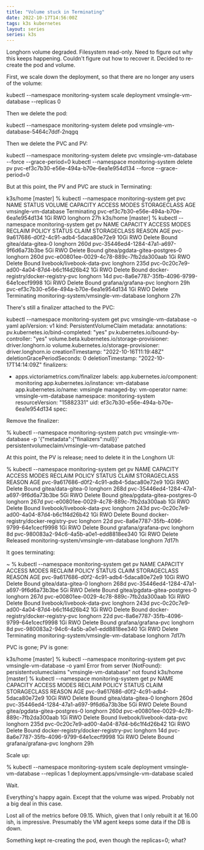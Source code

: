 ```yaml
---
title: "Volume stuck in Terminating"
date: 2022-10-17T14:56:00Z
tags: k3s kubernetes
layout: series
series: k3s
---
```


Longhorn volume degraded. Filesystem read-only. Need to figure out why this keeps happening. Couldn't figure out how to recover it. Decided to re-create the pod and volume.

First, we scale down the deployment, so that there are no longer any users of the volume:

kubectl --namespace monitoring-system scale deployment vmsingle-vm-database --replicas 0

Then we delete the pod:

kubectl --namespace monitoring-system delete pod vmsingle-vm-database-5464c7ddf-2nqgq

Then we delete the PVC and PV:

kubectl --namespace monitoring-system delete pvc vmsingle-vm-database --force --grace-period=0
kubectl --namespace monitoring-system delete pv pvc-ef3c7b30-e56e-494a-b70e-6ea1e954d134 --force --grace-period=0

But at this point, the PV and PVC are stuck in Terminating:

k3s/home [master] % kubectl --namespace monitoring-system get pvc
NAME                   STATUS        VOLUME                                     CAPACITY   ACCESS MODES   STORAGECLASS   AGE
vmsingle-vm-database   Terminating   pvc-ef3c7b30-e56e-494a-b70e-6ea1e954d134   1Gi        RWO            longhorn       27h
k3s/home [master] % kubectl --namespace monitoring-system get pv
NAME                                       CAPACITY   ACCESS MODES   RECLAIM POLICY   STATUS        CLAIM                                    STORAGECLASS   REASON   AGE
pvc-9a617686-d0f2-4c91-adb4-5daca80e72e9   10Gi       RWO            Delete           Bound         gitea/data-gitea-0                       longhorn                260d
pvc-35446ed4-1284-47a1-a697-9f6d6a73b3be   5Gi        RWO            Delete           Bound         gitea/pgdata-gitea-postgres-0            longhorn                260d
pvc-e00801ee-0029-4c78-889c-7fb2da300aab   1Gi        RWO            Delete           Bound         livebook/livebook-data-pvc               longhorn                235d
pvc-0c20c7e9-ad00-4a04-87d4-b6c1f4d26b42   1Gi        RWO            Delete           Bound         docker-registry/docker-registry-pvc      longhorn                14d
pvc-8a6e7787-35fb-4096-9799-64e1cecf9998   1Gi        RWO            Delete           Bound         grafana/grafana-pvc                      longhorn                29h
pvc-ef3c7b30-e56e-494a-b70e-6ea1e954d134   1Gi        RWO            Delete           Terminating   monitoring-system/vmsingle-vm-database   longhorn                27h

There's still a finalizer attached to the PVC:

kubectl --namespace monitoring-system get pvc vmsingle-vm-database -o yaml
apiVersion: v1
kind: PersistentVolumeClaim
metadata:
  annotations:
    pv.kubernetes.io/bind-completed: "yes"
    pv.kubernetes.io/bound-by-controller: "yes"
    volume.beta.kubernetes.io/storage-provisioner: driver.longhorn.io
    volume.kubernetes.io/storage-provisioner: driver.longhorn.io
  creationTimestamp: "2022-10-16T11:19:48Z"
  deletionGracePeriodSeconds: 0
  deletionTimestamp: "2022-10-17T14:14:09Z"
  finalizers:
  - apps.victoriametrics.com/finalizer
  labels:
    app.kubernetes.io/component: monitoring
    app.kubernetes.io/instance: vm-database
    app.kubernetes.io/name: vmsingle
    managed-by: vm-operator
  name: vmsingle-vm-database
  namespace: monitoring-system
  resourceVersion: "15882331"
  uid: ef3c7b30-e56e-494a-b70e-6ea1e954d134
spec:

Remove the finalizer:

% kubectl --namespace monitoring-system patch pvc vmsingle-vm-database -p '{"metadata":{"finalizers":null}}'
persistentvolumeclaim/vmsingle-vm-database patched

At this point, the PV is release; need to delete it in the Longhorn UI:

 % kubectl --namespace monitoring-system get pv
NAME                                       CAPACITY   ACCESS MODES   RECLAIM POLICY   STATUS     CLAIM                                    STORAGECLASS   REASON   AGE
pvc-9a617686-d0f2-4c91-adb4-5daca80e72e9   10Gi       RWO            Delete           Bound      gitea/data-gitea-0                       longhorn                268d
pvc-35446ed4-1284-47a1-a697-9f6d6a73b3be   5Gi        RWO            Delete           Bound      gitea/pgdata-gitea-postgres-0            longhorn                267d
pvc-e00801ee-0029-4c78-889c-7fb2da300aab   1Gi        RWO            Delete           Bound      livebook/livebook-data-pvc               longhorn                243d
pvc-0c20c7e9-ad00-4a04-87d4-b6c1f4d26b42   1Gi        RWO            Delete           Bound      docker-registry/docker-registry-pvc      longhorn                22d
pvc-8a6e7787-35fb-4096-9799-64e1cecf9998   1Gi        RWO            Delete           Bound      grafana/grafana-pvc                      longhorn                8d
pvc-980083a2-94c6-4a5b-a0e1-edd8818ee340   1Gi        RWO            Delete           Released   monitoring-system/vmsingle-vm-database   longhorn                7d17h

It goes terminating:

~ % kubectl --namespace monitoring-system get pv
NAME                                       CAPACITY   ACCESS MODES   RECLAIM POLICY   STATUS        CLAIM                                    STORAGECLASS   REASON   AGE
pvc-9a617686-d0f2-4c91-adb4-5daca80e72e9   10Gi       RWO            Delete           Bound         gitea/data-gitea-0                       longhorn                268d
pvc-35446ed4-1284-47a1-a697-9f6d6a73b3be   5Gi        RWO            Delete           Bound         gitea/pgdata-gitea-postgres-0            longhorn                267d
pvc-e00801ee-0029-4c78-889c-7fb2da300aab   1Gi        RWO            Delete           Bound         livebook/livebook-data-pvc               longhorn                243d
pvc-0c20c7e9-ad00-4a04-87d4-b6c1f4d26b42   1Gi        RWO            Delete           Bound         docker-registry/docker-registry-pvc      longhorn                22d
pvc-8a6e7787-35fb-4096-9799-64e1cecf9998   1Gi        RWO            Delete           Bound         grafana/grafana-pvc                      longhorn                8d
pvc-980083a2-94c6-4a5b-a0e1-edd8818ee340   1Gi        RWO            Delete           Terminating   monitoring-system/vmsingle-vm-database   longhorn                7d17h

PVC is gone; PV is gone:

k3s/home [master] % kubectl --namespace monitoring-system get pvc vmsingle-vm-database -o yaml
Error from server (NotFound): persistentvolumeclaims "vmsingle-vm-database" not found
k3s/home [master] % kubectl --namespace monitoring-system get pv
NAME                                       CAPACITY   ACCESS MODES   RECLAIM POLICY   STATUS   CLAIM                                 STORAGECLASS   REASON   AGE
pvc-9a617686-d0f2-4c91-adb4-5daca80e72e9   10Gi       RWO            Delete           Bound    gitea/data-gitea-0                    longhorn                260d
pvc-35446ed4-1284-47a1-a697-9f6d6a73b3be   5Gi        RWO            Delete           Bound    gitea/pgdata-gitea-postgres-0         longhorn                260d
pvc-e00801ee-0029-4c78-889c-7fb2da300aab   1Gi        RWO            Delete           Bound    livebook/livebook-data-pvc            longhorn                235d
pvc-0c20c7e9-ad00-4a04-87d4-b6c1f4d26b42   1Gi        RWO            Delete           Bound    docker-registry/docker-registry-pvc   longhorn                14d
pvc-8a6e7787-35fb-4096-9799-64e1cecf9998   1Gi        RWO            Delete           Bound    grafana/grafana-pvc                   longhorn                29h

Scale up:

% kubectl --namespace monitoring-system scale deployment vmsingle-vm-database --replicas 1
deployment.apps/vmsingle-vm-database scaled

Wait.

Everything's happy again. Except that the volume was wiped. Probably not a big deal in this case.

Lost all of the metrics before 09.15. Which, given that I only rebuilt it at 16.00 ish, is impressive. Presumably the VM agent keeps some data if the DB is down.

Something kept re-creating the pod, even though the replicas=0; what?
